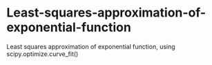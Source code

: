 # Least-squares-approximation-of-exponential-function
Least squares approximation of exponential function, using scipy.optimize.curve_fit()
